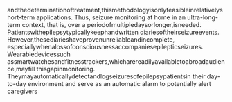 andthedeterminationoftreatment,thismethodologyisonlyfeasibleinrelativelyshort-term
applications. Thus, seizure monitoring at home in an ultra-long-term context, that is, over a
periodofmultipledaysorlonger,isneeded. Patientswithepilepsytypicallykeephandwritten
diariesoftheirseizureevents. However,thesediarieshaveprovenunreliableandincomplete,
especiallywhenalossofconsciousnessaccompaniesepilepticseizures. Wearabledevicessuch
assmartwatchesandfitnesstrackers,whicharereadilyavailabletoabroadaudience,mayfill
thisgapinmonitoring. Theymayautomaticallydetectandlogseizuresofepilepsypatientsin
their day-to-day environment and serve as an automatic alarm to potentially alert caregivers